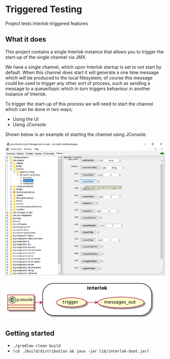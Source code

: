 # Triggered Testing

Project tests interlok-triggered features

## What it does

This project contains a single Interlok instance that allows you to trigger the start-up of the single channel via JMX.

We have a single channel, which upon Interlok startup is set to not start by default.
When this channel does start it will generate a one time message which will be produced to the local filesystem; of course this message could be used to trigger any other sort of process, such as sending a message to a queue/topic which in turn triggers behaviour in another instance of Interlok.

To trigger the start-up of this process we will need to start the channel which can be done in two ways;
 - Using the UI
 - Using JConsole

Shown below is an example of starting the channel using JConsole.

![jconsole diagram](/jconsole.png "jconsole diagram")

![triggered diagram](/triggered.png "triggered diagram")
 
## Getting started

* `./gradlew clean build`
* `(cd ./build/distribution && java -jar lib/interlok-boot.jar)`

